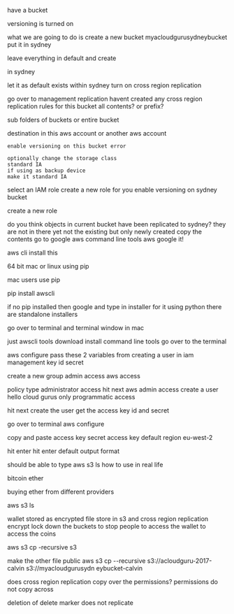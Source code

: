 have a bucket

versioning is turned on

what we are going to do is create a new bucket 
myacloudgurusydneybucket
    put it in sydney

leave everything in default and create 

in sydney

let it as default
exists within sydney
turn on cross region replication

go over to management
    replication
    havent created any cross region replication rules for this bucket 
    all contents? or prefix? 

sub folders of buckets 
    or entire bucket

destination 
    in this aws account or another aws account 

    enable versioning on this bucket error

    optionally change the storage class 
    standard IA 
    if using as backup device 
    make it standard IA 

select an IAM role
    create a new role for you 
    enable versioning on sydney bucket

create a new role 

do you think objects in current bucket have been replicated to sydney?
    they are not in there yet not the existing 
        but only newly created 
        copy the contents
    go to google 
        aws command line tools aws 
        google it!

aws cli 
install this 

64 bit 
mac or linux using pip 

mac users use pip

pip install awscli

if no pip installed then google and type in installer for it
using python there are standalone installers

go over to terminal and terminal window in mac

just awscli tools 
download install command line tools 
go over to the terminal 

aws configure 
    pass these 2 variables 
    from creating a user in iam management
        key id 
        secret

create a new group 
admin access 
aws access 

policy type administrator access
hit next 
aws admin access 
create a user 
hello cloud gurus 
only programmatic access 

hit next 
create the user 
get the access key id 
and secret 

go over to terminal 
aws configure 

copy and paste access key 
secret access key
default region 
eu-west-2

hit enter 
hit enter default output format

should be able to type aws s3 ls 
 how to use in real life 

bitcoin 
ether 

buying ether from different providers 

aws s3 ls

wallet stored as encrypted file 
store in s3 and cross region replication 
encrypt 
lock down the buckets 
to stop people to access the wallet to access the coins 

aws s3 cp -recursive s3 

make the other file 
public 
aws s3 cp --recursive s3://acloudguru-2017-calvin  s3://myacloudgurusydn
eybucket-calvin

does cross region replication copy over the permissions?
permissions do not copy across

deletion of delete marker does not replicate



